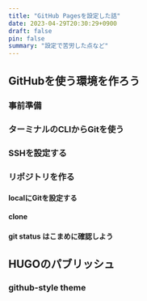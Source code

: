 ```yaml
---
title: "GitHub Pagesを設定した話"
date: 2023-04-29T20:30:29+0900
draft: false
pin: false
summary: "設定で苦労した点など"
---
```

## GitHubを使う環境を作ろう
### 事前準備
### ターミナルのCLIからGitを使う
### SSHを設定する
### リポジトリを作る
#### localにGitを設定する
#### clone
#### git status はこまめに確認しよう



## HUGOのパブリッシュ
### github-style theme
